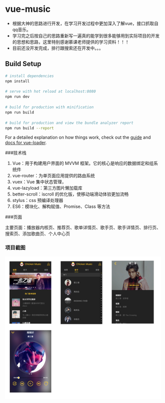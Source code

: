 # vue-music

* 根据大神的思路进行开发，在学习开发过程中更加深入了解vue，接口抓取自qq音乐。
* 学习完之后按自己的思路重新写一遍真的能学到很多能够用到实际项目的开发的思想和思路，这里特别感谢慕课老师提供的学习资料！！！
* 目前还没开发完成，排行跟搜索还在开发中。。。

## Build Setup

``` bash
# install dependencies
npm install

# serve with hot reload at localhost:8080
npm run dev

# build for production with minification
npm run build

# build for production and view the bundle analyzer report
npm run build --report
```

For a detailed explanation on how things work, check out the [guide](http://vuejs-templates.github.io/webpack/) and [docs for vue-loader](http://vuejs.github.io/vue-loader).


###技术栈
1. Vue：用于构建用户界面的 MVVM 框架。它的核心是响应的数据绑定和组系统件
2. vue-router：为单页面应用提供的路由系统
3. vuex：Vue 集中状态管理，
4. vue-lazyload：第三方图片懒加载库
5. better-scroll：iscroll 的优化版，使移动端滑动体验更加流畅
6. stylus：css 预编译处理器
7. ES6：模块化、解构赋值、Promise、Class 等方法

###页面

主要页面：播放器内核页、推荐页、歌单详情页、歌手页、歌手详情页、排行页、搜索页、添加歌曲页、个人中心页

### 项目截图
![](https://github.com/yufengji/vue-music/blob/master/static/images/%E6%9C%AA%E6%A0%87%E9%A2%98-2.jpg?raw=true)
